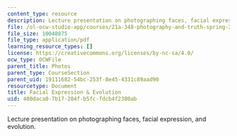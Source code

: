 ```yaml
---
content_type: resource
description: Lecture presentation on photographing faces, facial expression, and evolution.
file: /ol-ocw-studio-app/courses/21a-348-photography-and-truth-spring-2008/400daca07b17204fb5fcfdcb4f2380ab_MIT21A_348S08_expression_1.pdf
file_size: 10048875
file_type: application/pdf
learning_resource_types: []
license: https://creativecommons.org/licenses/by-nc-sa/4.0/
ocw_type: OCWFile
parent_title: Photos
parent_type: CourseSection
parent_uid: 19111682-54bc-253f-8e45-4331c89aad90
resourcetype: Document
title: Facial Expression & Evolution
uid: 400daca0-7b17-204f-b5fc-fdcb4f2380ab
---
```

Lecture presentation on photographing faces, facial expression, and evolution.